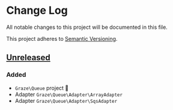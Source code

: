 # Change Log

All notable changes to this project will be documented in this file.

This project adheres to [Semantic Versioning](http://semver.org/).

## [Unreleased](https://github.com/graze/queue/compare/b41cd33...master)

### Added

* `Graze\Queue` project :balloon:
* Adapter `Graze\Queue\Adapter\ArrayAdapter`
* Adapter `Graze\Queue\Adapter\SqsAdapter`
